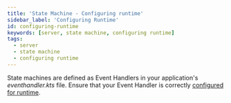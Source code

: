 ```yaml
---
title: 'State Machine - Configuring runtime'
sidebar_label: 'Configuring Runtime'
id: configuring-runtime
keywords: [server, state machine, configuring runtime]
tags:
  - server
  - state machine
  - configuring runtime
---
```


State machines are defined as Event Handlers in your application's *eventhandler.kts* file. Ensure that your Event Handler is correctly [configured for runtime](../../../server/event-handler/configuring-runtime/).